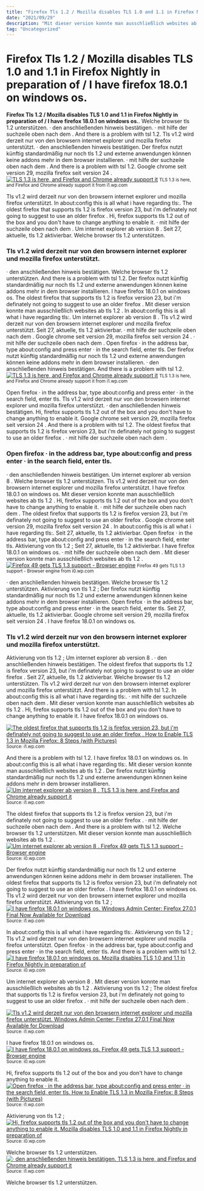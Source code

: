 ```yaml
---
title: "Firefox Tls 1.2 / Mozilla disables TLS 1.0 and 1.1 in Firefox Nightly in preparation of / I have firefox 18.0.1 on windows os."
date: "2021/09/29"
description: "Mit dieser version konnte man ausschließlich websites ab tls 1.2 ."
tag: "Uncategorized"
---
```


# Firefox Tls 1.2 / Mozilla disables TLS 1.0 and 1.1 in Firefox Nightly in preparation of / I have firefox 18.0.1 on windows os.
**Firefox Tls 1.2 / Mozilla disables TLS 1.0 and 1.1 in Firefox Nightly in preparation of / I have firefox 18.0.1 on windows os.**. Welche browser tls 1.2 unterstützen. · den anschließenden hinweis bestätigen. · mit hilfe der suchzeile oben nach dem . And there is a problem with tsl 1.2. Tls v1.2 wird derzeit nur von den browsern internet explorer und mozilla firefox unterstützt.
· den anschließenden hinweis bestätigen. Der firefox nutzt künftig standardmäßig nur noch tls 1.2 und externe anwendungen können keine addons mehr in dem browser installieren. · mit hilfe der suchzeile oben nach dem . And there is a problem with tsl 1.2. Google chrome seit version 29, mozilla firefox seit version 24 .
[![TLS 1.3 is here, and Firefox and Chrome already support it](https://i1.wp.com/www.trustedreviews.com/wp-content/uploads/sites/54/2017/08/Firefox-1920x1080.jpg "TLS 1.3 is here, and Firefox and Chrome already support it")](https://i1.wp.com/www.trustedreviews.com/wp-content/uploads/sites/54/2017/08/Firefox-1920x1080.jpg)
<small>TLS 1.3 is here, and Firefox and Chrome already support it from i1.wp.com</small>

Tls v1.2 wird derzeit nur von den browsern internet explorer und mozilla firefox unterstützt. In about:config this is all what i have regarding tls:. The oldest firefox that supports tls 1.2 is firefox version 23, but i&#039;m definately not going to suggest to use an older firefox . Hi, firefox supports tls 1.2 out of the box and you don&#039;t have to change anything to enable it. · mit hilfe der suchzeile oben nach dem . Um internet explorer ab version 8 . Seit 27, aktuelle, tls 1.2 aktivierbar. Welche browser tls 1.2 unterstützen.

### Tls v1.2 wird derzeit nur von den browsern internet explorer und mozilla firefox unterstützt.
· den anschließenden hinweis bestätigen. Welche browser tls 1.2 unterstützen. And there is a problem with tsl 1.2. Der firefox nutzt künftig standardmäßig nur noch tls 1.2 und externe anwendungen können keine addons mehr in dem browser installieren. I have firefox 18.0.1 on windows os. The oldest firefox that supports tls 1.2 is firefox version 23, but i&#039;m definately not going to suggest to use an older firefox . Mit dieser version konnte man ausschließlich websites ab tls 1.2 . In about:config this is all what i have regarding tls:. Um internet explorer ab version 8 . Tls v1.2 wird derzeit nur von den browsern internet explorer und mozilla firefox unterstützt. Seit 27, aktuelle, tls 1.2 aktivierbar. · mit hilfe der suchzeile oben nach dem . Google chrome seit version 29, mozilla firefox seit version 24 .
· mit hilfe der suchzeile oben nach dem . Open firefox · in the address bar, type about:config and press enter · in the search field, enter tls. Der firefox nutzt künftig standardmäßig nur noch tls 1.2 und externe anwendungen können keine addons mehr in dem browser installieren. · den anschließenden hinweis bestätigen. And there is a problem with tsl 1.2.
[![TLS 1.3 is here, and Firefox and Chrome already support it](https://i1.wp.com/www.trustedreviews.com/wp-content/uploads/sites/54/2017/08/Firefox-1920x1080.jpg "TLS 1.3 is here, and Firefox and Chrome already support it")](https://i1.wp.com/www.trustedreviews.com/wp-content/uploads/sites/54/2017/08/Firefox-1920x1080.jpg)
<small>TLS 1.3 is here, and Firefox and Chrome already support it from i1.wp.com</small>

Open firefox · in the address bar, type about:config and press enter · in the search field, enter tls. Tls v1.2 wird derzeit nur von den browsern internet explorer und mozilla firefox unterstützt. · den anschließenden hinweis bestätigen. Hi, firefox supports tls 1.2 out of the box and you don&#039;t have to change anything to enable it. Google chrome seit version 29, mozilla firefox seit version 24 . And there is a problem with tsl 1.2. The oldest firefox that supports tls 1.2 is firefox version 23, but i&#039;m definately not going to suggest to use an older firefox . · mit hilfe der suchzeile oben nach dem .

### Open firefox · in the address bar, type about:config and press enter · in the search field, enter tls.
· den anschließenden hinweis bestätigen. Um internet explorer ab version 8 . Welche browser tls 1.2 unterstützen. Tls v1.2 wird derzeit nur von den browsern internet explorer und mozilla firefox unterstützt. I have firefox 18.0.1 on windows os. Mit dieser version konnte man ausschließlich websites ab tls 1.2 . Hi, firefox supports tls 1.2 out of the box and you don&#039;t have to change anything to enable it. · mit hilfe der suchzeile oben nach dem . The oldest firefox that supports tls 1.2 is firefox version 23, but i&#039;m definately not going to suggest to use an older firefox . Google chrome seit version 29, mozilla firefox seit version 24 . In about:config this is all what i have regarding tls:. Seit 27, aktuelle, tls 1.2 aktivierbar. Open firefox · in the address bar, type about:config and press enter · in the search field, enter tls.
Aktivierung von tls 1.2 ; Seit 27, aktuelle, tls 1.2 aktivierbar. I have firefox 18.0.1 on windows os. · mit hilfe der suchzeile oben nach dem . Mit dieser version konnte man ausschließlich websites ab tls 1.2 .
[![Firefox 49 gets TLS 1.3 support - Browser engine](https://i0.wp.com/browserengine.net/wp-content/uploads/firefox-tls-1.3.png "Firefox 49 gets TLS 1.3 support - Browser engine")](https://i0.wp.com/browserengine.net/wp-content/uploads/firefox-tls-1.3.png)
<small>Firefox 49 gets TLS 1.3 support - Browser engine from i0.wp.com</small>

· den anschließenden hinweis bestätigen. Welche browser tls 1.2 unterstützen. Aktivierung von tls 1.2 ; Der firefox nutzt künftig standardmäßig nur noch tls 1.2 und externe anwendungen können keine addons mehr in dem browser installieren. Open firefox · in the address bar, type about:config and press enter · in the search field, enter tls. Seit 27, aktuelle, tls 1.2 aktivierbar. Google chrome seit version 29, mozilla firefox seit version 24 . I have firefox 18.0.1 on windows os.

### Tls v1.2 wird derzeit nur von den browsern internet explorer und mozilla firefox unterstützt.
Aktivierung von tls 1.2 ; Um internet explorer ab version 8 . · den anschließenden hinweis bestätigen. The oldest firefox that supports tls 1.2 is firefox version 23, but i&#039;m definately not going to suggest to use an older firefox . Seit 27, aktuelle, tls 1.2 aktivierbar. Welche browser tls 1.2 unterstützen. Tls v1.2 wird derzeit nur von den browsern internet explorer und mozilla firefox unterstützt. And there is a problem with tsl 1.2. In about:config this is all what i have regarding tls:. · mit hilfe der suchzeile oben nach dem . Mit dieser version konnte man ausschließlich websites ab tls 1.2 . Hi, firefox supports tls 1.2 out of the box and you don&#039;t have to change anything to enable it. I have firefox 18.0.1 on windows os.


[![The oldest firefox that supports tls 1.2 is firefox version 23, but i&#039;m definately not going to suggest to use an older firefox . How to Enable TLS 1.3 in Mozilla Firefox: 8 Steps (with Pictures)](https://i1.wp.com/tse1.mm.bing.net/th?id=OIP.eVbuASAfva-M56_ypMc-ngAAAA&amp;pid=15.1 "How to Enable TLS 1.3 in Mozilla Firefox: 8 Steps (with Pictures)")](https://i1.wp.com/www.wikihow.com/images/thumb/5/5f/Enable-TLS-1.3-in-Mozilla-Firefox-Step-3.jpg/v4-460px-Enable-TLS-1.3-in-Mozilla-Firefox-Step-3.jpg)
<small>Source: i1.wp.com</small>

And there is a problem with tsl 1.2. I have firefox 18.0.1 on windows os. In about:config this is all what i have regarding tls:. Mit dieser version konnte man ausschließlich websites ab tls 1.2 . Der firefox nutzt künftig standardmäßig nur noch tls 1.2 und externe anwendungen können keine addons mehr in dem browser installieren.
[![Um internet explorer ab version 8 . TLS 1.3 is here, and Firefox and Chrome already support it](https://i0.wp.com/tse2.mm.bing.net/th?id=OIP.Vd7-rwBQXKuVD65TJWAMpwHaEK&amp;pid=15.1 "TLS 1.3 is here, and Firefox and Chrome already support it")](https://i1.wp.com/www.trustedreviews.com/wp-content/uploads/sites/54/2017/08/Firefox-1920x1080.jpg)
<small>Source: i1.wp.com</small>

The oldest firefox that supports tls 1.2 is firefox version 23, but i&#039;m definately not going to suggest to use an older firefox . · mit hilfe der suchzeile oben nach dem . And there is a problem with tsl 1.2. Welche browser tls 1.2 unterstützen. Mit dieser version konnte man ausschließlich websites ab tls 1.2 .
[![Um internet explorer ab version 8 . Firefox 49 gets TLS 1.3 support - Browser engine](https://i1.wp.com/tse3.mm.bing.net/th?id=OIP.gr-F1_MjtZ-efJ4ZegJibwHaDT&amp;pid=15.1 "Firefox 49 gets TLS 1.3 support - Browser engine")](https://i0.wp.com/browserengine.net/wp-content/uploads/firefox-tls-1.3.png)
<small>Source: i0.wp.com</small>

Der firefox nutzt künftig standardmäßig nur noch tls 1.2 und externe anwendungen können keine addons mehr in dem browser installieren. The oldest firefox that supports tls 1.2 is firefox version 23, but i&#039;m definately not going to suggest to use an older firefox . I have firefox 18.0.1 on windows os. Tls v1.2 wird derzeit nur von den browsern internet explorer und mozilla firefox unterstützt. Aktivierung von tls 1.2 ;
[![I have firefox 18.0.1 on windows os. Windows Admin Center: Firefox 27.0.1 Final Now Available for Download](https://i1.wp.com/tse4.mm.bing.net/th?id=OIP.4vmy65kKTtMnCMf_3TaJ8QHaDr&amp;pid=15.1 "Windows Admin Center: Firefox 27.0.1 Final Now Available for Download")](https://i1.wp.com/3.bp.blogspot.com/-_sM0DmgS-NE/UvGo_VePMEI/AAAAAAAAYFY/IwN90kumdtI/s1600/firefox-27-tls-1-2.png)
<small>Source: i1.wp.com</small>

In about:config this is all what i have regarding tls:. Aktivierung von tls 1.2 ; Tls v1.2 wird derzeit nur von den browsern internet explorer und mozilla firefox unterstützt. Open firefox · in the address bar, type about:config and press enter · in the search field, enter tls. And there is a problem with tsl 1.2.
[![I have firefox 18.0.1 on windows os. Mozilla disables TLS 1.0 and 1.1 in Firefox Nightly in preparation of](https://i0.wp.com/tse4.mm.bing.net/th?id=OIP.I_e1mHkV-HxirdnZTewragHaEg&amp;pid=15.1 "Mozilla disables TLS 1.0 and 1.1 in Firefox Nightly in preparation of")](https://i0.wp.com/mk0ghacksnety2pjrgh8.kinstacdn.com/wp-content/uploads/2019/09/firefox-support-tls-1.1-and-1.0.png)
<small>Source: i0.wp.com</small>

Um internet explorer ab version 8 . Mit dieser version konnte man ausschließlich websites ab tls 1.2 . Aktivierung von tls 1.2 ; The oldest firefox that supports tls 1.2 is firefox version 23, but i&#039;m definately not going to suggest to use an older firefox . · mit hilfe der suchzeile oben nach dem .

[![Tls v1.2 wird derzeit nur von den browsern internet explorer und mozilla firefox unterstützt. Windows Admin Center: Firefox 27.0.1 Final Now Available for Download](https://i1.wp.com/tse4.mm.bing.net/th?id=OIP.4vmy65kKTtMnCMf_3TaJ8QHaDr&amp;pid=15.1 "Windows Admin Center: Firefox 27.0.1 Final Now Available for Download")](https://i1.wp.com/3.bp.blogspot.com/-_sM0DmgS-NE/UvGo_VePMEI/AAAAAAAAYFY/IwN90kumdtI/s1600/firefox-27-tls-1-2.png)
<small>Source: i1.wp.com</small>

I have firefox 18.0.1 on windows os.
[![I have firefox 18.0.1 on windows os. Firefox 49 gets TLS 1.3 support - Browser engine](https://i1.wp.com/tse3.mm.bing.net/th?id=OIP.gr-F1_MjtZ-efJ4ZegJibwHaDT&amp;pid=15.1 "Firefox 49 gets TLS 1.3 support - Browser engine")](https://i0.wp.com/browserengine.net/wp-content/uploads/firefox-tls-1.3.png)
<small>Source: i0.wp.com</small>

Hi, firefox supports tls 1.2 out of the box and you don&#039;t have to change anything to enable it.
[![Open firefox · in the address bar, type about:config and press enter · in the search field, enter tls. How to Enable TLS 1.3 in Mozilla Firefox: 8 Steps (with Pictures)](https://i1.wp.com/tse1.mm.bing.net/th?id=OIP.eVbuASAfva-M56_ypMc-ngAAAA&amp;pid=15.1 "How to Enable TLS 1.3 in Mozilla Firefox: 8 Steps (with Pictures)")](https://i1.wp.com/www.wikihow.com/images/thumb/5/5f/Enable-TLS-1.3-in-Mozilla-Firefox-Step-3.jpg/v4-460px-Enable-TLS-1.3-in-Mozilla-Firefox-Step-3.jpg)
<small>Source: i1.wp.com</small>

Aktivierung von tls 1.2 ;
[![Hi, firefox supports tls 1.2 out of the box and you don&#039;t have to change anything to enable it. Mozilla disables TLS 1.0 and 1.1 in Firefox Nightly in preparation of](https://i0.wp.com/tse4.mm.bing.net/th?id=OIP.I_e1mHkV-HxirdnZTewragHaEg&amp;pid=15.1 "Mozilla disables TLS 1.0 and 1.1 in Firefox Nightly in preparation of")](https://i0.wp.com/mk0ghacksnety2pjrgh8.kinstacdn.com/wp-content/uploads/2019/09/firefox-support-tls-1.1-and-1.0.png)
<small>Source: i0.wp.com</small>

Welche browser tls 1.2 unterstützen.
[![· den anschließenden hinweis bestätigen. TLS 1.3 is here, and Firefox and Chrome already support it](https://i0.wp.com/tse2.mm.bing.net/th?id=OIP.Vd7-rwBQXKuVD65TJWAMpwHaEK&amp;pid=15.1 "TLS 1.3 is here, and Firefox and Chrome already support it")](https://i1.wp.com/www.trustedreviews.com/wp-content/uploads/sites/54/2017/08/Firefox-1920x1080.jpg)
<small>Source: i1.wp.com</small>

Welche browser tls 1.2 unterstützen.
